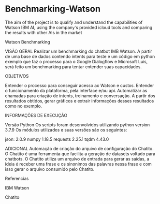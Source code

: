 # Benchmarking-Watson
 The aim of the project is to qualify and understand the capabilities of Watson IBM AI, using the company's provided icloud tools and comparing the results with other AIs in the market


Watson Benchmarking

VISÃO GERAL
Realizar um benchmarking do chatbot IMB Watson. A partir de uma base de dados contendo intents para teste e um código em python exemplo que faz o processo para o Google Dialogflow e Microsoft Luís, será feito um benchmarking para tentar entender suas capacidades.

OBJETIVOS

Entender o processo para conseguir acesso ao Watson e custos.
Entender o funcionamento da plataforma, pela interface e/ou api.
Automatizar as chamadas para criação de intents, treinamento e conversação.
A partir dos resultados obtidos, gerar gráficos e extrair informações desses resultados como no exemplo.


INFORMAÇÕES DE EXECUÇÃO

Versão Python
Os scripts foram desenvolvidos utilizando python version 3.7.9
Os módulos utilizados e suas versões são os seguintes:

json: 2.0.9
numpy 1.18.5
requests 2.25.1
tqdm 4.43.0


ADICIONAL
Automação de criação do arquivo de configuração do Chatito.
O Chatito é uma ferramenta que facilita a geração de datasets voltado para chatbots. O Chatito utiliza um arquivo de entrada para gerar as saídas, a ideia é receber uma frase e os sinonimos das palavras nessa frase e com isso gerar o arquivo consumido pelo Chatito.

Referencias


IBM Watson


Chatito
